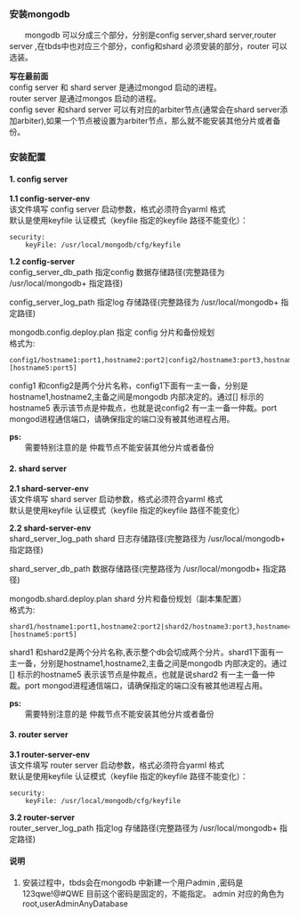 ### 安装mongodb
&emsp;&emsp;mongodb 可以分成三个部分，分别是config server,shard server,router server ,在tbds中也对应三个部分，config和shard 必须安装的部分，router 可以选装。  

**写在最前面**  
config server 和 shard server 是通过mongod 启动的进程。  
router server 是通过mongos 启动的进程。  
config sever 和shard server 可以有对应的arbiter节点(通常会在shard server添加arbiter),如果一个节点被设置为arbiter节点，那么就不能安装其他分片或者备份。

### 安装配置
#### 1. config server
**1.1 config-server-env**  
该文件填写 config server 启动参数，格式必须符合yarml 格式  
默认是使用keyfile 认证模式（keyfile 指定的keyfile 路径不能变化）：  
```
security:
    keyFile: /usr/local/mongodb/cfg/keyfile
```  
**1.2 config-server**   
config_server_db_path 指定config 数据存储路径(完整路径为 /usr/local/mongodb+ 指定路径)    

config_server_log_path 指定log 存储路径(完整路径为 /usr/local/mongodb+ 指定路径)    

mongodb.config.deploy.plan 指定 config 分片和备份规划  
格式为:
```
config1/hostname1:port1,hostname2:port2|config2/hostname3:port3,hostname4:port4,[hostname5:port5]
```
config1 和config2是两个分片名称，config1下面有一主一备，分别是hostname1,hostname2,主备之间是mongodb 内部决定的。通过[] 标示的hostname5 表示该节点是仲裁点，也就是说config2 有一主一备一仲裁。port mongod进程通信端口，请确保指定的端口没有被其他进程占用。

**ps:**  
&emsp;&emsp;需要特别注意的是 仲裁节点不能安装其他分片或者备份  

#### 2. shard server
**2.1 shard-server-env**  
该文件填写 shard server 启动参数，格式必须符合yarml 格式  
默认是使用keyfile 认证模式（keyfile 指定的keyfile 路径不能变化）

**2.2 shard-server-env**  
shard_server_log_path shard 日志存储路径(完整路径为 /usr/local/mongodb+ 指定路径)    

shard_server_db_path 数据存储路径(完整路径为 /usr/local/mongodb+ 指定路径)  

mongodb.shard.deploy.plan shard 分片和备份规划（副本集配置）  
格式为:
```
shard1/hostname1:port1,hostname2:port2|shard2/hostname3:port3,hostname4:port4,[hostname5:port5]
```
shard1 和shard2是两个分片名称,表示整个db会切成两个分片。shard1下面有一主一备，分别是hostname1,hostname2,主备之间是mongodb 内部决定的。通过[] 标示的hostname5 表示该节点是仲裁点，也就是说shard2 有一主一备一仲裁。port mongod进程通信端口，请确保指定的端口没有被其他进程占用。

**ps:**  
&emsp;&emsp;需要特别注意的是 仲裁节点不能安装其他分片或者备份 

#### 3. router server
**3.1 router-server-env**  
该文件填写 router server 启动参数，格式必须符合yarml 格式  
默认是使用keyfile 认证模式（keyfile 指定的keyfile 路径不能变化）：  
```
security:
    keyFile: /usr/local/mongodb/cfg/keyfile
```  
**3.2 router-server**   
router_server_log_path 指定log 存储路径(完整路径为 /usr/local/mongodb+ 指定路径)  

#### 说明
1. 安装过程中，tbds会在mongodb 中新建一个用户admin ,密码是123qwe!@#QWE 目前这个密码是固定的，不能指定。 admin 对应的角色为root,userAdminAnyDatabase
